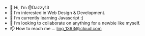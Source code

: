 - 👋 Hi, I’m @Dazzy13
- 👀 I’m interested in Web Design & Development.
- 🌱 I’m currently learning Javascript :)
- 💞️ I’m looking to collaborate on anything for a newbie like myself.
- 📫 How to reach me ... ling_1393@icloud.com

<!---
Dazzy13/Dazzy13 is a ✨ special ✨ repository because its `README.md` (this file) appears on your GitHub profile.
You can click the Preview link to take a look at your changes.
--->
